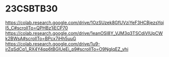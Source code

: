 # 23CSBTB30
https://colab.research.google.com/drive/1OzSUzek8GfUVziYeF3HCBjezsYqiI5_C#scrollTo=QPHBz1iECP70
https://colab.research.google.com/drive/1eanOSI8Y_VJM3q3TSCdiVlUpCWk2BWsA#scrollTo=BPcx7iHh5uuG
https://colab.research.google.com/drive/1u9-irZqSdCq1_RX4Y4qp6tBGlUeEi_p9#scrollTo=O9NgIqEZ_vhi
